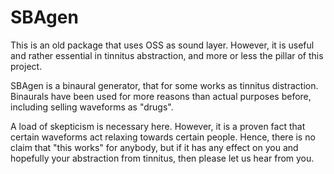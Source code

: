 # SBAgen

This is an old package that uses OSS as sound layer. However, it is useful and rather essential in tinnitus abstraction, and more or less the pillar of this project.

SBAgen is a binaural generator, that for some works as tinnitus distraction. Binaurals have been used for more reasons than actual purposes before, including selling waveforms as "drugs".

A load of skepticism is necessary here. However, it is a proven fact that certain waveforms act relaxing towards certain people. Hence, there is no claim that "this works" for anybody, but if it has any effect on you and hopefully your abstraction from tinnitus, then please let us hear from you.
